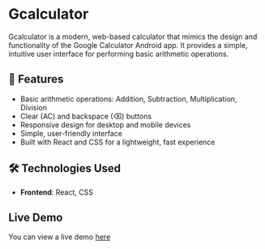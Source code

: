 # Gcalculator

Gcalculator is a modern, web-based calculator that mimics the design and functionality of the Google Calculator Android app. It provides a simple, intuitive user interface for performing basic arithmetic operations.

## 🚀 Features

- Basic arithmetic operations: Addition, Subtraction, Multiplication, Division
- Clear (AC) and backspace (⌫) buttons
- Responsive design for desktop and mobile devices
- Simple, user-friendly interface
- Built with React and CSS for a lightweight, fast experience

## 🛠️ Technologies Used

- **Frontend**: React, CSS

## Live Demo

You can view a live demo [here](#)
